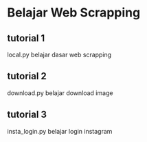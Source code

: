 # Belajar Web Scrapping
## tutorial 1
local.py belajar dasar web scrapping
## tutorial 2
download.py belajar download image
## tutorial 3
insta_login.py belajar login instagram
